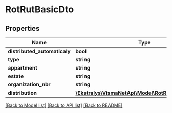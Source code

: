 # RotRutBasicDto

## Properties
Name | Type | Description | Notes
------------ | ------------- | ------------- | -------------
**distributed_automaticaly** | **bool** |  | [optional] 
**type** | **string** |  | [optional] 
**appartment** | **string** |  | [optional] 
**estate** | **string** |  | [optional] 
**organization_nbr** | **string** |  | [optional] 
**distribution** | [**\Ekstralys\VismaNetApi\Model\RotRutDistributionDto[]**](RotRutDistributionDto.md) |  | [optional] 

[[Back to Model list]](../README.md#documentation-for-models) [[Back to API list]](../README.md#documentation-for-api-endpoints) [[Back to README]](../README.md)


